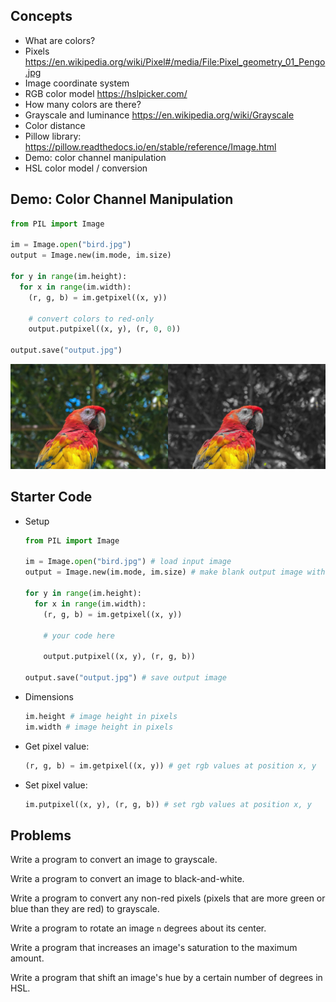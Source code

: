 ## Concepts

- What are colors?
- Pixels https://en.wikipedia.org/wiki/Pixel#/media/File:Pixel_geometry_01_Pengo.jpg
- Image coordinate system
- RGB color model https://hslpicker.com/
- How many colors are there?
- Grayscale and luminance https://en.wikipedia.org/wiki/Grayscale
- Color distance
- Pillow library: https://pillow.readthedocs.io/en/stable/reference/Image.html
- Demo: color channel manipulation
- HSL color model / conversion

## Demo: Color Channel Manipulation

```py
from PIL import Image

im = Image.open("bird.jpg")
output = Image.new(im.mode, im.size)

for y in range(im.height):
  for x in range(im.width):
    (r, g, b) = im.getpixel((x, y))

    # convert colors to red-only
    output.putpixel((x, y), (r, 0, 0))

output.save("output.jpg")

```

![color channel demo](demo.jpg)

## Starter Code

- Setup

  ```py
  from PIL import Image

  im = Image.open("bird.jpg") # load input image
  output = Image.new(im.mode, im.size) # make blank output image with same dimension as input

  for y in range(im.height):
    for x in range(im.width):
      (r, g, b) = im.getpixel((x, y))

      # your code here

      output.putpixel((x, y), (r, g, b))

  output.save("output.jpg") # save output image
  ```

- Dimensions

  ```py
  im.height # image height in pixels
  im.width # image height in pixels
  ```

- Get pixel value:

  ```py
  (r, g, b) = im.getpixel((x, y)) # get rgb values at position x, y
  ```

- Set pixel value:

  ```py
  im.putpixel((x, y), (r, g, b)) # set rgb values at position x, y
  ```

## Problems

Write a program to convert an image to grayscale.

Write a program to convert an image to black-and-white.

Write a program to convert any non-red pixels (pixels that are more green or blue than they are red) to grayscale.

Write a program to rotate an image `n` degrees about its center.

Write a program that increases an image's saturation to the maximum amount.

Write a program that shift an image's hue by a certain number of degrees in HSL.
